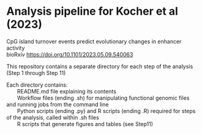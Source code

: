 # Analysis pipeline for Kocher et al (2023)
CpG island turnover events predict evolutionary changes in enhancer activity  
bioRxiv https://doi.org/10.1101/2023.05.09.540063  

This repository contains a separate directory for each step of the analysis (Step 1 through Step 11)  

Each directory contains:  
&emsp;&emsp;README.md file explaining its contents  
&emsp;&emsp;Workflow files (ending .sh) for manipulating functional genomic files and running jobs from the command line  
&emsp;&emsp;Python scripts (ending .py) and R scripts (ending .R) required for steps of the analysis, called within .sh files  
&emsp;&emsp;R scripts that generate figures and tables (see Step11)

